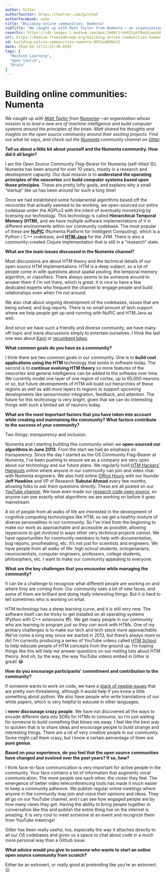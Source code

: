 ```yaml
---
author: Gitter
authorTwitter: https://twitter.com/gitchat
authorFacebook: none
title: "Building online communities: Numenta"
subTitle: "We caught up with Matt Taylor from Numenta — an organization whose mission is to lead a new era of machine intelligence and build compute..."
coverSrc: https://cdn-images-1.medium.com/max/2000/1*dxRIVyhf8oU4jwe16F12Uw.png
url: https://medium.freecodecamp.org/building-online-communities-numenta-9053ad89bb23
id: building-online-communities-numenta-9053ad89bb23
date: 2016-04-11T11:22:30.659Z
tags: [
  "Machine Learning",
  "Open Source",
  "Brain"
]
---
```

# Building online communities: Numenta

_We caught up with_ [_Matt Taylor_](https://twitter.com/rhyolight) _from_ [_Numenta_](http://numenta.com/)_— an organization whose mission is to lead a new era of machine intelligence and build computer systems around the principles of the brain. Matt shared his thoughts and insights on the open source community around their exciting projects. Find out what he says, and check out the_ [_Numenta_](https://gitter.im/numenta/public) _community channel on_ [_Gitter_](http://gitter.im)_._

**Tell us about a little bit about yourself and the Numenta community. How did it all begin?**

I am the _Open Source Community Flag-Bearer_ for Numenta (self-titled 😊). Numenta has been around for over 10 years, mostly in a research and development capacity. Our dual mission is to **understand the operating principles of the neocortex** and **build computer systems based upon those principles**. These are pretty lofty goals, and explains why a small “startup” like us has been around for such a long time!

Once we had established some fundamental algorithms based off the neocortex that actually seemed to be working, we open-sourced our entire codebase under the AGPLv3 with the intent of eventually monetizing by licensing our technology. This technology is called **Hierarchical Temporal Memory** **(HTM)**, and we have multiple software implementations of it in different environments within our community codebase. The most popular of these are [**NuPIC**](https://github.com/numenta/nupic) (Numenta Platform for Intelligent Computing), which is a Python / C++ codebase, and [**HTM.Java**](https://github.com/numenta/htm.java) for the JVM. There is also a community-created Clojure implementation that is still in a “research” state.

**What are the main issues discussed in the Numenta channel?**

Most discussions are about HTM theory and the technical details of our open source HTM implementations. HTM is a deep subject, so a lot of people come in with questions about spatial pooling, the temporal memory algorithm, or classifiers. There always seems to be someone around to answer them if I’m not there, which is great. It is nice to have a few dedicated experts who frequent the channel to engage people and build relationships even when I’m not around.

We also chat about ongoing development of the codebases, issues that are being solved, and bug reports. There is no small amount of tech support where we help people get up-and-running with NuPIC and HTM.Java as well.

And since we have such a friendly and diverse community, we have many off-topic and inane discussions simply to entertain ourselves. I think the last one was about [Kanji](https://en.wikipedia.org/wiki/Kanji) or [recumbent bikes](http://m5ligfietsen.nl/site/EN/Models/M-Racer).

**What common goals do you have as a community?**

I think there are two common goals in our community. One is to **build cool applications using the HTM** technology that exists in software today. The second is to **continue evolving HTM theory** so more features of the neocortex and general intelligence can be added to the software over time. We currently model one layer of one region of cortex, up to 65,000 neurons or so, but future developments of HTM will build out hierarchies of these regions as well as add more layers to regions to support upcoming developments like sensorimotor integration, feedback, and attention. The future for this technology is very bright, given that we can do interesting things with such a limited set of neurons today.

**What are the most important factors that you have taken into account while creating and maintaining the community? What factors contribute to the success of your community?**

Two things: _transparency_ and _inclusion_.

Numenta and I starting building this community when we **open-sourced our algorithms in June 2013**. From the start we had an emphasis on transparency. Since the day I started as the OS Community Flag-Bearer at Numenta, I’ve been pushing to ensure we as a company are very open about our technology and our future plans. We regularly hold [HTM Hackers’ Hangouts](https://www.youtube.com/playlist?list=PL3yXMgtrZmDogxgQa_dKsuWj-0Wi_UZlJ) online where anyone in our community can join and video chat with Numenta engineers. We also hold online [Office Hours](https://www.youtube.com/watch?v=MWBFw4WoZxA&list=PL3yXMgtrZmDqsqo6hytKjhrkfFNEYDqfn) with our founder **Jeff Hawkins** and VP of Research **Subutai Ahmad** every few months, allowing folks to ask them questions directly. These are all posted on our [YouTube channel](http://www.youtube.com/channel/UC8-ttzWLgXZOGuhUyrPlUuA). We have even made our [research code open source](http://numenta.com/blog/increasing-research-transparency.html), so anyone can see exactly what algorithms we are working on before it goes mainstream.

A lot of people from all walks of life are interested in the development of cognitive computing technologies like HTM, so we get a healthy mixture of diverse personalities in our community. So I’ve tried from the beginning to make our work as approachable and accessible as possible, allowing laypersons to get involved in ways other very technical projects cannot. We have opportunities for community members to help with documentation, bug reports, proofreading, etc. It’s not just for scientists and engineers. We have people from all walks of life: high school students, octogenarians, neuroscientists, computer engineers, professors, college students, philosophers, etc. I want to make our community appealing to everyone.

**What are the key challenges that you encounter while managing the community?**

It can be a challenge to recognize what different people are working on and where they are coming from. Our community sees a lot of new faces, and some of them are brilliant and doing really interesting things. But it is hard to tell sometimes who is working on what.

HTM technology has a steep learning curve, and it is still very new. The software itself can be tricky to get installed on all operating systems (Python with C++ extensions 😳). We get many people in our community who are learning to program _just so they can work with HTMs_. One of my primary challenges is to make our tech and tech _stack_ more approachable. We’ve come a long way since we started in 2013, but there’s always more to do! I’m currently producing a series of YouTube videos called [HTM School](https://www.youtube.com/playlist?list=PL3yXMgtrZmDqhsFQzwUC9V8MeeVOQ7eZ9) to help educate people of HTM concepts from the ground up. I’m hoping things like this will help me answer questions on our mailing lists about HTM theory. And oh, by the way, the way YouTube videos embed in Gitter is great! 😂

**How do you encourage participants’ commitment and contribution to the community?**

If someone wants to work on code, we have a [stack of newbie issues](https://github.com/numenta/nupic/labels/newbie) that are pretty non-threatening, although it would help if you knew a little something about python. We also have people who write translations of our white papers, which is very helpful to educate in other languages.

I **never discourage crazy people**. We have not discovered all the ways to encode different data into SDRs for HTMs to consume, so I’m just waiting for someone to build something that blows me away. I feel like the best way to quicken that is to share ideas and encourage people to build strange and interesting things. There are a lot of very creative people in our community. Some might call them crazy, but I know a certain percentage of them are **pure genius**.

**Based on your experience, do you feel that the open source communities have changed and evolved over the past years? If so, how?**

I think face-to-face communication is very important for active people in the community. Your face contains a lot of information that augments vocal communication. The more people see each other, the closer they feel. The emergence of better video teleconferencing tools has made it much easier to keep a community adhesive. We publish regular online meetings where anyone in the community may join and voice their opinions and ideas. They all go on our YouTube channel, and I can see how engaged people are by how many views they get. Having the ability to bring people together in conversation like this and publish the entire thing live on the internet is amazing. It is very cool to meet someone at an event and recognize them from YouTube meetings!

Gitter has been really useful, too, especially the way it attaches directly to all our OS codebases and gives us a space to chat about code in a much more personal way than a Github issue.

**What advice would you give to someone who wants to start an online open source community from scratch?**

Either be an extrovert, or really good at pretending like you’re an extrovert. 😉









